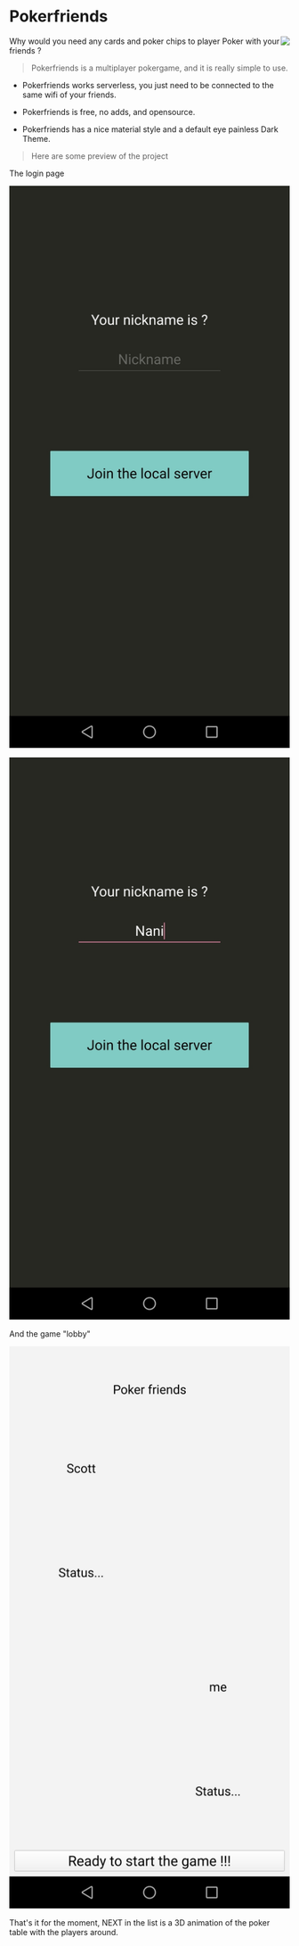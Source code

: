 # Pokerfriends 
<img src="https://img.shields.io/badge/Status-Work%20in%20progress-brightgreen?style=for-the-badge&logo=appveyor" align="right">

Why would you need any cards and poker chips to player Poker with your friends ?

> Pokerfriends is a multiplayer pokergame, and it is really simple to use.

* Pokerfriends works serverless, you just need to be connected to the same wifi of  your friends.

* Pokerfriends is free, no adds, and opensource.

* Pokerfriends has a nice material style and a default eye painless Dark Theme.

> Here are some preview of the project

The login page
<p align="center">
  <img src="./screens/screen.jpg" alt="screen1">
</p>

<p align="center">
  <img src="./screens/screen2.jpg" alt="screen2">
</p>

And the game "lobby"

<p align="center">
  <img src="./screens/screen3.jpg" alt="screen3">
</p>


That's it for the moment, NEXT in the list is a 3D animation of the poker table with the players around.
